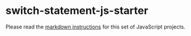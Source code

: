 # switch-statement-js-starter
Please read the [markdown instructions](https://github.com/bengal865/switch-statement-js-starter) for this set of JavaScript projects.
